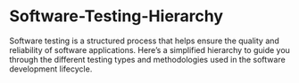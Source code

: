 # Software-Testing-Hierarchy
Software testing is a structured process that helps ensure the quality and reliability of software applications. Here’s a simplified hierarchy to guide you through the different testing types and methodologies used in the software development lifecycle.
